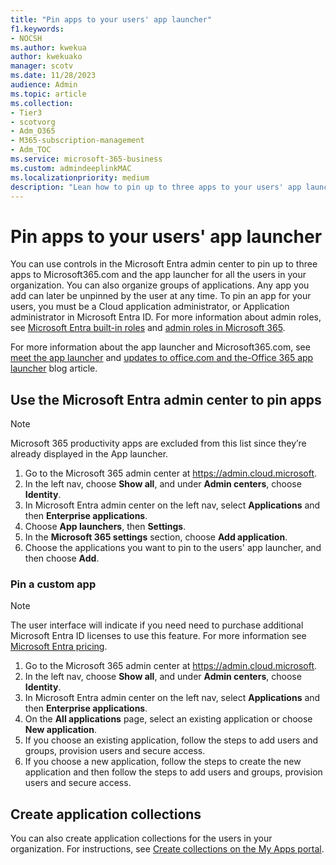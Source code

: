 ```yaml
---
title: "Pin apps to your users' app launcher"
f1.keywords:
- NOCSH
ms.author: kwekua
author: kwekuako
manager: scotv
ms.date: 11/28/2023
audience: Admin
ms.topic: article
ms.collection:
- Tier3
- scotvorg 
- Adm_O365
- M365-subscription-management
- Adm_TOC
ms.service: microsoft-365-business
ms.custom: admindeeplinkMAC
ms.localizationpriority: medium
description: "Lean how to pin up to three apps to your users' app launcher."
---
```


# Pin apps to your users' app launcher

You can use controls in the Microsoft Entra admin center to pin up to three apps to Microsoft365.com and the app launcher for all the users in your organization. You can also organize groups of applications. Any app you add can later be unpinned by the user at any time. To pin an app for your users, you must be a Cloud application administrator, or Application administrator in Microsoft Entra ID. For more information about admin roles, see [Microsoft Entra built-in roles](/azure/active-directory/roles/permissions-reference) and [admin roles in Microsoft 365](../add-users/about-admin-roles.md).

For more information about the app launcher and Microsoft365.com, see [meet the app launcher](https://support.microsoft.com/office/79f12104-6fed-442f-96a0-eb089a3f476a) and [updates to office.com and the-Office 365 app launcher](https://techcommunity.microsoft.com/t5/office-365-blog/updates-to-office-com-and-the-office-365-app-launcher/ba-p/1150503) blog article.

<a name='use-the-azure-active-directory-portal-to-pin-apps'></a>

## Use the Microsoft Entra admin center to pin apps

> [!NOTE]
> Microsoft 365 productivity apps are excluded from this list since they’re already displayed in the App launcher.

1. Go to the Microsoft 365 admin center at <a href="https://go.microsoft.com/fwlink/p/?linkid=2024339" target="_blank">https://admin.cloud.microsoft</a>.
2. In the left nav, choose **Show all**, and under **Admin centers**, choose **Identity**.
3. In Microsoft Entra admin center on the left nav, select **Applications** and then **Enterprise applications**.
4. Choose **App launchers**, then **Settings**.
5. In the **Microsoft 365 settings** section, choose **Add application**.
6. Choose the applications you want to pin to the users' app launcher, and then choose **Add**.

### Pin a custom app

> [!NOTE]
> The user interface will indicate if you need need to purchase additional Microsoft Entra ID licenses to use this feature. For more information see [Microsoft Entra pricing](https://azure.microsoft.com/pricing/details/active-directory/).

1. Go to the Microsoft 365 admin center at <a href="https://go.microsoft.com/fwlink/p/?linkid=2024339" target="_blank">https://admin.cloud.microsoft</a>.
2. In the left nav, choose **Show all**, and under **Admin centers**, choose **Identity**.
3. In Microsoft Entra admin center on the left nav, select **Applications** and then **Enterprise applications**.
4. On the **All applications** page, select an existing application or choose **New application**.
5. If you choose an existing application, follow the steps to add users and groups, provision users and secure access.
6. If you choose a new application, follow the steps to create the new application and then follow the steps to add users and groups, provision users and secure access.

## Create application collections

You can also create application collections for the users in your organization. For instructions, see [Create collections on the My Apps portal](/azure/active-directory/manage-apps/access-panel-collections).

